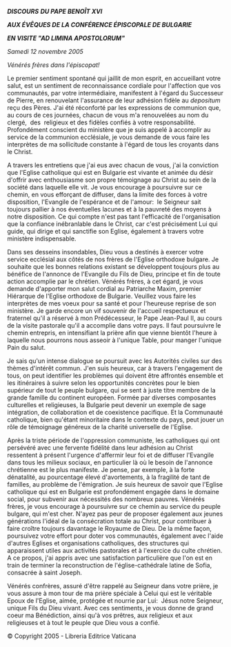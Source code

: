***DISCOURS** **DU PAPE BENOÎT XVI***

***AUX ÉVÊQUES DE LA CONFÉRENCE ÉPISCOPALE DE BULGARIE***

***EN VISITE "AD LIMINA APOSTOLORUM"***

*Samedi 12 novembre 2005*

*Vénérés frères dans l'épiscopat!*

Le premier sentiment spontané qui jaillit de mon esprit, en accueillant votre salut, est un sentiment de reconnaissance cordiale pour l'affection que vos communautés, par votre intermédiaire, manifestent à l'égard du Successeur de Pierre, en renouvelant l'assurance de leur adhésion fidèle au *depositum* reçu des Pères. J'ai été réconforté par les expressions de communion que, au cours de ces journées, chacun de vous m'a renouvelées au nom du clergé,  des  religieux et des fidèles confiés à votre responsabilité. Profondément conscient du ministère que je suis appelé à accomplir au service de la communion ecclésiale, je vous demande de vous faire les interprètes de ma sollicitude constante à l'égard de tous les croyants dans le Christ.

A travers les entretiens que j'ai eus avec chacun de vous, j'ai la conviction que l'Eglise catholique qui est en Bulgarie est vivante et animée du désir d'offrir avec enthousiasme son propre témoignage au Christ au sein de la société dans laquelle elle vit. Je vous encourage à poursuivre sur ce chemin, en vous efforçant de diffuser, dans la limite des forces à votre disposition, l'Evangile de l'espérance et de l'amour:  le Seigneur sait toujours pallier à nos éventuelles lacunes et à la pauvreté des moyens à notre disposition. Ce qui compte n'est pas tant l'efficacité de l'organisation que la confiance inébranlable dans le Christ, car c'est précisément Lui qui guide, qui dirige et qui sanctifie son Eglise, également à travers votre ministère indispensable.

Dans ses desseins insondables, Dieu vous a destinés à exercer votre service ecclésial aux côtés de nos frères de l'Eglise orthodoxe bulgare. Je souhaite que les bonnes relations existant se développent toujours plus au bénéfice de l'annonce de l'Evangile du Fils de Dieu, principe et fin de toute action accomplie par le chrétien. Vénérés frères, à cet égard, je vous demande d'apporter mon salut cordial au Patriarche Maxim, premier Hiérarque de l'Eglise orthodoxe de Bulgarie. Veuillez vous faire les interprètes de mes voeux pour sa santé et pour l'heureuse reprise de son ministère. Je garde encore un vif souvenir de l'accueil respectueux et fraternel qu'il a réservé à mon Prédécesseur, le Pape Jean-Paul II, au cours de la visite pastorale qu'il a accomplie dans votre pays. Il faut poursuivre le chemin entrepris, en intensifiant la prière afin que vienne bientôt l'heure à laquelle nous pourrons nous asseoir à l'unique Table, pour manger l'unique Pain du salut.

Je sais qu'un intense dialogue se poursuit avec les Autorités civiles sur des thèmes d'intérêt commun. J'en suis heureux, car à travers l'engagement de tous, on peut identifier les problèmes qui doivent être affrontés ensemble et les itinéraires à suivre selon les opportunités concrètes pour le bien supérieur de tout le peuple bulgare, qui se sent à juste titre membre de la grande famille du continent européen. Formée par diverses composantes culturelles et religieuses, la Bulgarie peut devenir un exemple de sage intégration, de collaboration et de coexistence pacifique. Et la Communauté catholique, bien qu'étant minoritaire dans le contexte du pays, peut jouer un rôle de témoignage généreux de la charité universelle de l'Eglise.

Après la triste période de l'oppression communiste, les catholiques qui ont persévéré avec une fervente fidélité dans leur adhésion au Christ ressentent à présent l'urgence d'affermir leur foi et de diffuser l'Evangile dans tous les milieux sociaux, en particulier là où le besoin de l'annonce chrétienne est le plus manifeste. Je pense, par exemple, à la forte dénatalité, au pourcentage élevé d'avortements, à la fragilité de tant de familles, au problème de l'émigration. Je suis heureux de savoir que l'Eglise catholique qui est en Bulgarie est profondément engagée dans le domaine social, pour subvenir aux nécessités des nombreux pauvres. Vénérés frères, je vous encourage à poursuivre sur ce chemin au service du peuple bulgare, qui m'est cher. N'ayez pas peur de proposer également aux jeunes générations l'idéal de la consécration totale au Christ, pour contribuer à faire croître toujours davantage le Royaume de Dieu. De la même façon, poursuivez votre effort pour doter vos communautés, également avec l'aide d'autres Eglises et organisations catholiques, des structures qui apparaissent utiles aux activités pastorales et à l'exercice du culte chrétien. A ce propos, j'ai appris avec une satisfaction particulière que l'on est en train de terminer la reconstruction de l'église-cathédrale latine de Sofia, consacrée à saint Joseph.

Vénérés confrères, assuré d'être rappelé au Seigneur dans votre prière, je vous assure à mon tour de ma prière spéciale à Celui qui est le véritable Epoux de l'Eglise, aimée, protégée et nourrie par Lui:  Jésus notre Seigneur, unique Fils du Dieu vivant. Avec ces sentiments, je vous donne de grand coeur ma Bénédiction, ainsi qu'à vos prêtres, aux religieux et aux religieuses et à tout le peuple que Dieu vous a confié.

© Copyright 2005 - Libreria Editrice Vaticana